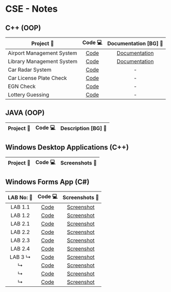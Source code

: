 # CSE - Notes
## C++ (OOP)

| Project 📃                       | Code 💻                   | Documentation [BG] 📑 |
| ------------------------------- |:------------------------:| :------------------:|
| Airport Management System       | [Code](FINAL/FINAL/Source.cpp)      | [Documentation](Documentation.pdf)     |
| Library Management System       | [Code](Library.cpp)      | [Documentation](Semester_Project.pdf)     |
| Car Radar System                | [Code](Radar.cpp)        |          -          |
| Car License Plate Check         | [Code](LicensePlate.cpp) |          -          |
| EGN Check                       | [Code](EGN.cpp)          |          -          |
| Lottery Guessing                | [Code](Lottery.cpp)      |          -          |


## JAVA (OOP)

| Project 📃                       | Code 💻                   | Description [BG] 📝  |
| ------------------------------- |:------------------------:| :------------------:|


## Windows Desktop Applications (C++)

| Project 📃                       | Code 💻                   | Screenshots 📱       |
| ------------------------------- |:------------------------:| :------------------:|


## Windows Forms App (C#)
| LAB No: 📃                       | Code 💻                    | Screenshots 📱       |
| :-----------------------------: |:-------------------------:| :------------------:|
| LAB 1.1                         | [Code](Windows-Forms/LAB1/LAB1-1code/Form1.cs) | [Screenshot](Windows-Forms/LAB1/Screenshots/LAB1-1.md)     |
| LAB 1.2                         | [Code](Windows-Forms/LAB1/LAB1-2code/Form1.cs) | [Screenshot](Windows-Forms/LAB1/Screenshots/LAB1-2.md)     |
| LAB 2.1                         | [Code](Windows-Forms/LAB2/LAB2-1code/Form1.cs) | [Screenshot](Windows-Forms/LAB2/Screenshots/LAB2-1.md)     |
| LAB 2.2                         | [Code](Windows-Forms/LAB2/LAB2-2code/Form1.cs) | [Screenshot](Windows-Forms/LAB2/Screenshots/LAB2-2.md)     |
| LAB 2.3                         | [Code](Windows-Forms/LAB2/LAB2-3code/Form1.cs) | [Screenshot](Windows-Forms/LAB2/Screenshots/LAB2-3.md)     |
| LAB 2.4                         | [Code](Windows-Forms/LAB2/LAB2-4code/Form1.cs) | [Screenshot](Windows-Forms/LAB2/Screenshots/LAB2-4.md)     |
| LAB 3 ↳                         | [Code](Windows-Forms/LAB2/LAB2-4code/Form1.cs) | [Screenshot](Windows-Forms/LAB2/Screenshots/LAB2-4.md)     |
| ↳                               | [Code](Windows-Forms/LAB2/LAB2-4code/Form1.cs) | [Screenshot](Windows-Forms/LAB2/Screenshots/LAB2-4.md)     |
| ↳                               | [Code](Windows-Forms/LAB2/LAB2-4code/Form1.cs) | [Screenshot](Windows-Forms/LAB2/Screenshots/LAB2-4.md)     |
| ↳                               | [Code](Windows-Forms/LAB2/LAB2-4code/Form1.cs) | [Screenshot](Windows-Forms/LAB2/Screenshots/LAB2-4.md)     |
